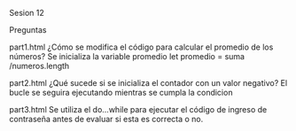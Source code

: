 Sesion 12

Preguntas

part1.html
¿Cómo se modifica el código para calcular el promedio de los números?
Se inicializa la variable promedio
let promedio = suma /numeros.length

part2.html
¿Qué sucede si se inicializa el contador con un valor negativo?
El bucle se seguira ejecutando mientras se cumpla la condicion

part3.html
Se utiliza el do...while para ejecutar el código de ingreso de contraseña antes de evaluar si esta es correcta o no. 